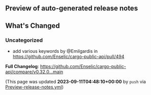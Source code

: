 ## Preview of auto-generated release notes
<!-- Release notes generated using configuration in .github/release.yml at main -->

## What's Changed
### Uncategorized
* add various keywords by @Emilgardis in https://github.com/Enselic/cargo-public-api/pull/494


**Full Changelog**: https://github.com/Enselic/cargo-public-api/compare/v0.32.0...main


(This page was updated **2023-09-11T04:48:10+00:00** by `push` via [Preview-release-notes.yml](https://github.com/Enselic/cargo-public-api/actions/runs/6142031519))
